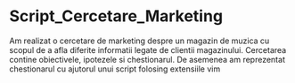 # Script_Cercetare_Marketing
Am realizat o cercetare de marketing despre un magazin de muzica cu scopul de a afla diferite informatii legate de clientii magazinului. Cercetarea contine obiectivele, ipotezele si chestionarul.
De asemenea am reprezentat chestionarul cu ajutorul unui script folosing extensiile vim
